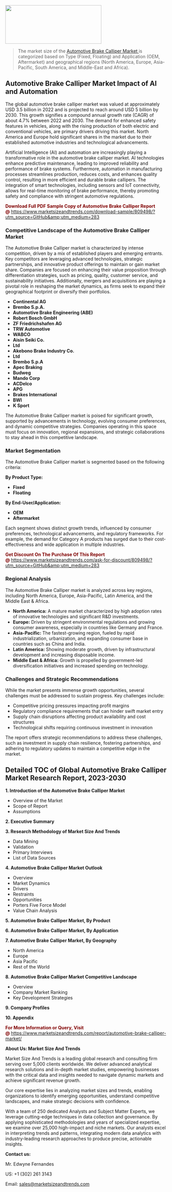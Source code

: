 <img src="https://100x100musica.es/wp-content/uploads/2024/12/Verified-Market-Reports-4-300x120.jpg" alt="" width="300" height="120" class="alignnone size-medium wp-image-100382" /><blockquote><p>The market size of the <a href="https://www.marketsizeandtrends.com/download-sample/809498/?utm_source=GitHub&amp;utm_medium=283" target="_blank">Automotive Brake Calliper Market </a>is categorized based on Type (Fixed, Floating) and Application (OEM, Aftermarket) and geographical regions (North America, Europe, Asia-Pacific, South America, and Middle-East and Africa).</p></blockquote><p><h2>Automotive Brake Calliper Market Impact of AI and Automation</h2><p>The global automotive brake calliper market was valued at approximately USD 3.5 billion in 2022 and is projected to reach around USD 5 billion by 2030. This growth signifies a compound annual growth rate (CAGR) of about 4.7% between 2022 and 2030. The demand for enhanced safety features in vehicles, along with the rising production of both electric and conventional vehicles, are primary drivers driving this market. North America and Europe hold significant shares in the market due to their established automotive industries and technological advancements.</p><p>Artificial Intelligence (AI) and automation are increasingly playing a transformative role in the automotive brake calliper market. AI technologies enhance predictive maintenance, leading to improved reliability and performance of brake systems. Furthermore, automation in manufacturing processes streamlines production, reduces costs, and enhances quality control, resulting in more efficient and durable brake callipers. The integration of smart technologies, including sensors and IoT connectivity, allows for real-time monitoring of brake performance, thereby promoting safety and compliance with stringent automotive regulations.</p></p><p><strong><span style="color: #800000;">Download Full PDF Sample Copy of Automotive Brake Calliper Report @</span>&nbsp;</strong><a href="https://www.marketsizeandtrends.com/download-sample/809498/?utm_source=GitHub&amp;utm_medium=283">https://www.marketsizeandtrends.com/download-sample/809498/?utm_source=GitHub&amp;utm_medium=283</a></p><h3>Competitive Landscape of the Automotive Brake Calliper Market</h3><p>The Automotive Brake Calliper market is characterized by intense competition, driven by a mix of established players and emerging entrants. Key competitors are leveraging advanced technologies, strategic partnerships, and innovative product offerings to maintain or gain market share. Companies are focused on enhancing their value proposition through differentiation strategies, such as pricing, quality, customer service, and sustainability initiatives. Additionally, mergers and acquisitions are playing a pivotal role in reshaping the market dynamics, as firms seek to expand their geographical footprint or diversify their portfolios.</p><p><strong><p><ul><li>Continental AG </li><li> Brembo S.p.A. </li><li> Automotive Brake Engineering (ABE) </li><li> Robert Bosch GmbH </li><li> ZF Friedrichshafen AG </li><li> TRW Automotive </li><li> WABCO </li><li> Aisin Seiki Co. </li><li> Ltd </li><li> Akebono Brake Industry Co. </li><li> Ltd </li><li> Brembo S.p.A </li><li> Apec Braking </li><li> Budweg </li><li> Mando Corp </li><li> ACDelco </li><li> APG </li><li> Brakes International </li><li> BWI </li><li> K Sport</p></li></ul></p></strong></p><p>The Automotive Brake Calliper market is poised for significant growth, supported by advancements in technology, evolving consumer preferences, and dynamic competitive strategies. Companies operating in this space must focus on innovation, regional expansions, and strategic collaborations to stay ahead in this competitive landscape.</p><h3>Market Segmentation</h3><p>The Automotive Brake Calliper market is segmented based on the following criteria:</p><p><strong>By Product Type:</strong></p><p><strong><p><ul><li>Fixed </li><li> Floating</p></li></ul></p></strong></p><p><strong>By End-User/Application:</strong></p><p><strong><p><ul><li>OEM </li><li> Aftermarket</p></li></ul></p></strong></p><p>Each segment shows distinct growth trends, influenced by consumer preferences, technological advancements, and regulatory frameworks. For example, the demand for Category A products has surged due to their cost-effectiveness and wide application in multiple industries.</p><p><strong><span style="color: #800000;">Get Discount On The Purchase Of This Report @&nbsp;</span></strong><a href="https://www.marketsizeandtrends.com/ask-for-discount/809498/?utm_source=GitHub&amp;utm_medium=283">https://www.marketsizeandtrends.com/ask-for-discount/809498/?utm_source=GitHub&amp;utm_medium=283</a></p><h3>Regional Analysis</h3><p>The Automotive Brake Calliper market is analyzed across key regions, including North America, Europe, Asia-Pacific, Latin America, and the Middle East &amp; Africa.</p><ul><li><strong>North America:</strong> A mature market characterized by high adoption rates of innovative technologies and significant R&amp;D investments.</li><li><strong>Europe:</strong> Driven by stringent environmental regulations and growing consumer awareness, especially in countries like Germany and France.</li><li><strong>Asia-Pacific:</strong> The fastest-growing region, fueled by rapid industrialization, urbanization, and expanding consumer base in countries such as China and India.</li><li><strong>Latin America:</strong> Showing moderate growth, driven by infrastructural development and increasing disposable income.</li><li><strong>Middle East &amp; Africa:</strong> Growth is propelled by government-led diversification initiatives and increased spending on technology.</li></ul><h3>Challenges and Strategic Recommendations</h3><p>While the market presents immense growth opportunities, several challenges must be addressed to sustain progress. Key challenges include:</p><ul><li>Competitive pricing pressures impacting profit margins</li><li>Regulatory compliance requirements that can hinder swift market entry</li><li>Supply chain disruptions affecting product availability and cost structures</li><li>Technological shifts requiring continuous investment in innovation</li></ul><p>The report offers strategic recommendations to address these challenges, such as investment in supply chain resilience, fostering partnerships, and adhering to regulatory updates to maintain a competitive edge in the market.</p><h2>Detailed TOC of Global Automotive Brake Calliper Market Research Report, 2023-2030</h2><p><strong>1. Introduction of the Automotive Brake Calliper Market</strong></p><ul><li>Overview of the Market</li><li>Scope of Report</li><li>Assumptions&nbsp;</li></ul><p><strong>2. Executive Summary</strong></p><p><strong>3. Research Methodology of <strong>Market Size And Trends</strong></strong></p><ul><li>Data Mining</li><li>Validation</li><li>Primary Interviews</li><li>List of Data Sources&nbsp;</li></ul><p><strong>4. Automotive Brake Calliper Market Outlook</strong></p><ul><li>Overview</li><li>Market Dynamics</li><li>Drivers</li><li>Restraints</li><li>Opportunities</li><li>Porters Five Force Model</li><li>Value Chain Analysis&nbsp;</li></ul><p><strong>5. Automotive Brake Calliper Market, By Product</strong></p><p><strong>6. Automotive Brake Calliper Market, By Application</strong></p><p><strong>7. Automotive Brake Calliper Market, By Geography</strong></p><ul><li>North America</li><li>Europe</li><li>Asia Pacific</li><li>Rest of the World&nbsp;</li></ul><p><strong>8. Automotive Brake Calliper Market Competitive Landscape</strong></p><ul><li>Overview</li><li>Company Market Ranking</li><li>Key Development Strategies&nbsp;</li></ul><p><strong>9. Company Profiles</strong></p><p><strong>10. Appendix</strong></p><p><strong><span style="color: #800000;">For More Information or Query, Visit @&nbsp;</span></strong><a href="https://www.marketsizeandtrends.com/report/automotive-brake-calliper-market/">https://www.marketsizeandtrends.com/report/automotive-brake-calliper-market/</a></p><p></p><p><strong>About Us:&nbsp;Market Size And Trends</strong></p><p>Market Size And Trends&nbsp;is a leading global research and consulting firm serving over 5,000 clients worldwide. We deliver advanced analytical research solutions and in-depth market studies, empowering businesses with the critical data and insights needed to navigate dynamic markets and achieve significant revenue growth.</p><p>Our core expertise lies in analyzing market sizes and trends, enabling organizations to identify emerging opportunities, understand competitive landscapes, and make strategic decisions with confidence.</p><p>With a team of 250 dedicated Analysts and Subject Matter Experts, we leverage cutting-edge techniques in data collection and governance. By applying sophisticated methodologies and years of specialized expertise, we examine over 25,000 high-impact and niche markets. Our analysts excel in interpreting trends and patterns, integrating modern data analytics with industry-leading research approaches to produce precise, actionable insights.</p><p><strong>Contact us:</strong></p><p>Mr. Edwyne Fernandes</p><p>US: +1 (302) 261 3143</p><p>Email: <a href="mailto:sales@marketsizeandtrends.com">sales@marketsizeandtrends.com</a>&nbsp;</p>
